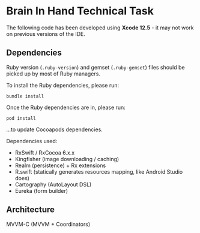 # Brain In Hand Technical Task

The following code has been developed using **Xcode 12.5** - it may not work on previous versions of the IDE.

## Dependencies

Ruby version (`.ruby-version`) and gemset (`.ruby-gemset`) files should be picked up by most of Ruby managers.

To install the Ruby dependencies, please run:

```bundle install```

Once the Ruby dependencies are in, please run:

```pod install```

...to update Cocoapods dependencies.

Dependencies used:
- RxSwift / RxCocoa 6.x.x
- Kingfisher (image downloading / caching)
- Realm (persistence) + Rx extensions
- R.swift (statically generates resources mapping, like Android Studio does)
- Cartography (AutoLayout DSL)
- Eureka (form builder)

## Architecture

MVVM-C (MVVM + Coordinators)
